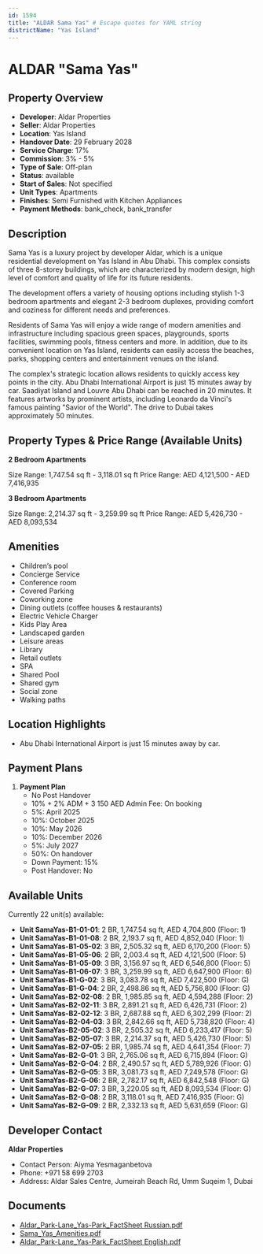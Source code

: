 ```yaml
---
id: 1594
title: "ALDAR Sama Yas" # Escape quotes for YAML string
districtName: "Yas Island"
---
```


# ALDAR "Sama Yas"

## Property Overview
- **Developer**: Aldar Properties
- **Seller**: Aldar Properties
- **Location**: Yas Island
- **Handover Date**: 29 February 2028
- **Service Charge**: 17%
- **Commission**: 3% - 5%
- **Type of Sale**: Off-plan
- **Status**: available
- **Start of Sales**: Not specified
- **Unit Types**: Apartments
- **Finishes**: Semi Furnished with Kitchen Appliances
- **Payment Methods**: bank_check, bank_transfer

## Description
Sama Yas is a luxury project by developer Aldar, which is a unique residential development on Yas Island in Abu Dhabi. This complex consists of three 8-storey buildings, which are characterized by modern design, high level of comfort and quality of life for its future residents.

The development offers a variety of housing options including stylish 1-3 bedroom apartments and elegant 2-3 bedroom duplexes, providing comfort and coziness for different needs and preferences.

Residents of Sama Yas will enjoy a wide range of modern amenities and infrastructure including spacious green spaces, playgrounds, sports facilities, swimming pools, fitness centers and more. In addition, due to its convenient location on Yas Island, residents can easily access the beaches, parks, shopping centers and entertainment venues on the island.

The complex's strategic location allows residents to quickly access key points in the city. Abu Dhabi International Airport is just 15 minutes away by car. Saadiyat Island and Louvre Abu Dhabi can be reached in 20 minutes. It features artworks by prominent artists, including Leonardo da Vinci's famous painting "Savior of the World". The drive to Dubai takes approximately 50 minutes.

## Property Types & Price Range (Available Units)
**2 Bedroom Apartments**

Size Range: 1,747.54 sq ft - 3,118.01 sq ft
Price Range: AED 4,121,500 - AED 7,416,935

**3 Bedroom Apartments**

Size Range: 2,214.37 sq ft - 3,259.99 sq ft
Price Range: AED 5,426,730 - AED 8,093,534

## Amenities
- Children’s pool
- Concierge Service
- Conference room
- Covered Parking
- Coworking zone
- Dining outlets  (coffee houses & restaurants)
- Electric Vehicle Charger
- Kids Play Area
- Landscaped garden
- Leisure areas
- Library
- Retail outlets
- SPA
- Shared Pool
- Shared gym
- Social zone
- Walking paths

## Location Highlights
- Abu Dhabi International Airport is just 15 minutes away by car.

## Payment Plans
1. **Payment Plan**
   - No Post Handover
   - 10% + 2% ADM + 3 150 AED Admin Fee: On booking
   - 5%: April 2025
   - 10%: October 2025
   - 10%: May 2026
   - 10%: December 2026
   - 5%: July 2027
   - 50%: On handover
   - Down Payment: 15%
   - Post Handover: No

## Available Units
Currently 22 unit(s) available:
- **Unit SamaYas-B1-01-01**: 2 BR, 1,747.54 sq ft, AED 4,704,800 (Floor: 1)
- **Unit SamaYas-B1-01-08**: 2 BR, 2,193.7 sq ft, AED 4,852,040 (Floor: 1)
- **Unit SamaYas-B1-05-02**: 3 BR, 2,505.32 sq ft, AED 6,170,200 (Floor: 5)
- **Unit SamaYas-B1-05-06**: 2 BR, 2,003.4 sq ft, AED 4,121,500 (Floor: 5)
- **Unit SamaYas-B1-05-09**: 3 BR, 3,156.97 sq ft, AED 6,546,800 (Floor: 5)
- **Unit SamaYas-B1-06-07**: 3 BR, 3,259.99 sq ft, AED 6,647,900 (Floor: 6)
- **Unit SamaYas-B1-G-02**: 3 BR, 3,083.78 sq ft, AED 7,422,500 (Floor: G)
- **Unit SamaYas-B1-G-04**: 2 BR, 2,498.86 sq ft, AED 5,756,800 (Floor: G)
- **Unit SamaYas-B2-02-08**: 2 BR, 1,985.85 sq ft, AED 4,594,288 (Floor: 2)
- **Unit SamaYas-B2-02-11**: 3 BR, 2,891.21 sq ft, AED 6,426,731 (Floor: 2)
- **Unit SamaYas-B2-02-12**: 3 BR, 2,687.88 sq ft, AED 6,302,299 (Floor: 2)
- **Unit SamaYas-B2-04-03**: 3 BR, 2,842.66 sq ft, AED 5,738,820 (Floor: 4)
- **Unit SamaYas-B2-05-02**: 3 BR, 2,505.32 sq ft, AED 6,233,417 (Floor: 5)
- **Unit SamaYas-B2-05-07**: 3 BR, 2,214.37 sq ft, AED 5,426,730 (Floor: 5)
- **Unit SamaYas-B2-07-05**: 2 BR, 1,985.74 sq ft, AED 4,641,354 (Floor: 7)
- **Unit SamaYas-B2-G-01**: 3 BR, 2,765.06 sq ft, AED 6,715,894 (Floor: G)
- **Unit SamaYas-B2-G-04**: 2 BR, 2,490.57 sq ft, AED 5,789,926 (Floor: G)
- **Unit SamaYas-B2-G-05**: 3 BR, 3,081.73 sq ft, AED 7,249,578 (Floor: G)
- **Unit SamaYas-B2-G-06**: 2 BR, 2,782.17 sq ft, AED 6,842,548 (Floor: G)
- **Unit SamaYas-B2-G-07**: 3 BR, 3,220.05 sq ft, AED 8,093,534 (Floor: G)
- **Unit SamaYas-B2-G-08**: 2 BR, 3,118.01 sq ft, AED 7,416,935 (Floor: G)
- **Unit SamaYas-B2-G-09**: 2 BR, 2,332.13 sq ft, AED 5,631,659 (Floor: G)

## Developer Contact
**Aldar Properties**
- Contact Person: Aiyma Yesmaganbetova
- Phone: +971 58 699 2703
- Address: Aldar Sales Centre, Jumeirah Beach Rd, Umm Suqeim 1, Dubai

## Documents
- [Aldar_Park-Lane_Yas-Park_FactSheet Russian.pdf](https://cdn.geniemap.net/2024/04/05/sKRvHIT75EJ8WIMIZuVX2t7NNwouwHuykgE3MZL4.pdf)
- [Sama_Yas_Amenities.pdf](https://cdn.geniemap.net/2024/04/05/guPDgY4ECTr1fzHIvcTKfKSLBHyXyhS4aAWKYZzz.pdf)
- [Aldar_Park-Lane_Yas-Park_FactSheet English.pdf](https://cdn.geniemap.net/2024/04/05/GGRWWDfmipyo7v3RDBh3NpeTbWsV6HX13XSgBrDm.pdf)
